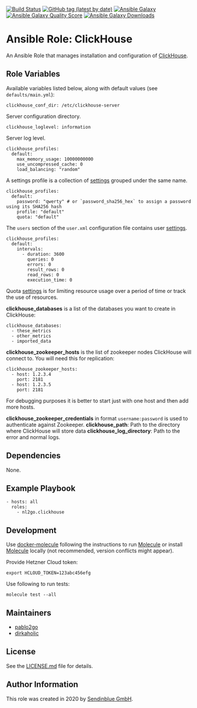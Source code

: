 [![Build Status](https://travis-ci.com/nl2go/ansible-role-clickhouse.svg?branch=master)](https://travis-ci.com/nl2go/ansible-role-clickhouse)
[![GitHub tag (latest by date)](https://img.shields.io/github/v/tag/nl2go/ansible-role-clickhouse)](https://galaxy.ansible.com/nl2go/clickhouse)
[![Ansible Galaxy](https://img.shields.io/badge/role-nl2go.clickhouse-blue.svg)](https://galaxy.ansible.com/nl2go/clickhouse/)
[![Ansible Galaxy Quality Score](https://img.shields.io/ansible/quality/49634)](https://galaxy.ansible.com/nl2go/clickhouse/)
[![Ansible Galaxy Downloads](https://img.shields.io/ansible/role/d/49634.svg?color=blue)](https://galaxy.ansible.com/nl2go/clickhouse/)

# Ansible Role: ClickHouse

An Ansible Role that manages installation and configuration of [ClickHouse](https://clickhouse.tech/).

## Role Variables

Available variables listed below, along with default values (see `defaults/main.yml`):

    clickhouse_conf_dir: /etc/clickhouse-server

Server configuration directory.

    clickhouse_loglevel: information

Server log level.

    clickhouse_profiles: 
      default:
        max_memory_usage: 10000000000
        use_uncompressed_cache: 0
        load_balancing: "random"

A settings profile is a collection of [settings](https://clickhouse.tech/docs/en/operations/settings/settings-profiles/) grouped under the same name.

    clickhouse_profiles: 
      default:
        password: "qwerty" # or `password_sha256_hex` to assign a password using its SHA256 hash
        profile: "default"
        quota: "default"

The `users` section of the `user.xml` configuration file contains user  [settings](https://clickhouse.tech/docs/en/operations/settings/settings-users/).

    clickhouse_profiles: 
      default:
        intervals:
          - duration: 3600
            queries: 0
            errors: 0
            result_rows: 0
            read_rows: 0
            execution_time: 0

Quota [settings](https://clickhouse.tech/docs/en/operations/settings/settings-profiles/) is for limiting resource usage over a period of time or track the use of resources.

**clickhouse_databases** is a list of the databases you want to create in ClickHouse:

```
clickhouse_databases:
  - these_metrics
  - other_metrics
  - imported_data
```

**clickhouse_zookeeper_hosts** is the list of zookeeper nodes ClickHouse will connect to. You will need this for replication:

```
clickhouse_zookeeper_hosts:
  - host: 1.2.3.4
    port: 2181
  - host: 1.2.3.5
    port: 2181
```

For debugging purposes it is better to start just with one host and then add more hosts.

**clickhouse_zookeeper_credentials** in format ``username:password`` is used to authenticate against Zookeeper.
**clickhouse_path**: Path to the directory where ClickHouse will store data
**clickhouse_log_directory**: Path to the error and normal logs.

## Dependencies

None.

## Example Playbook

    - hosts: all
      roles:
        - nl2go.clickhouse

## Development

Use [docker-molecule](https://github.com/nl2go/docker-molecule) following the instructions to run [Molecule](https://molecule.readthedocs.io/en/stable/)
or install [Molecule](https://molecule.readthedocs.io/en/stable/) locally (not recommended, version conflicts might appear).

Provide Hetzner Cloud token:

    export HCLOUD_TOKEN=123abc456efg

Use following to run tests:

    molecule test --all

## Maintainers

- [pablo2go](https://github.com/pablo2go)
- [dirkaholic](https://github.com/dirkaholic)

## License

See the [LICENSE.md](LICENSE.md) file for details.

## Author Information

This role was created in 2020 by [Sendinblue GmbH](https://www.newsletter2go.com/).
